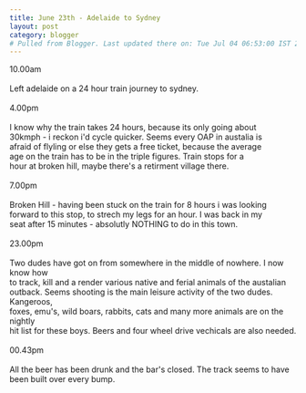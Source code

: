 ```yaml
---
title: June 23th - Adelaide to Sydney
layout: post
category: blogger
# Pulled from Blogger. Last updated there on: Tue Jul 04 06:53:00 IST 2006
---
```

10.00am<br /><br />Left adelaide on a 24 hour train journey to sydney.<br /><br />4.00pm<br /><br />I know why the train takes 24 hours, because its only going about<br />30kmph - i reckon i'd cycle quicker. Seems every OAP in austalia is<br />afraid of flyling or else they gets a free ticket, because the average <br />age on the train has to be in the triple figures. Train stops for a<br />hour at broken hill, maybe there's a retirment village there.<br /><br />7.00pm<br /><br />Broken Hill - having been stuck on the train for 8 hours i was looking<br />forward to this stop, to strech my legs for an hour. I was back in my<br />seat after 15 minutes - absolutly NOTHING to do in this town. <br /><br />23.00pm<br /><br />Two dudes have got on from somewhere in the middle of nowhere. I now know how<br />to track, kill and a render various native and ferial animals of the austalian<br />outback. Seems shooting is the main leisure activity of the two dudes. Kangeroos, <br />foxes, emu's, wild boars, rabbits, cats and many more animals are on the nightly<br />hit list for these boys. Beers and four wheel drive vechicals are also needed.<br /><br />00.43pm<br /><br />All the beer has been drunk and the bar's closed. The track seems to have been built over every bump.
